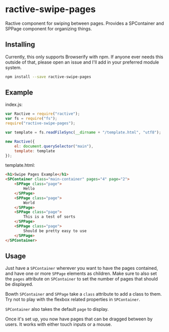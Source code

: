# ractive-swipe-pages
Ractive component for swiping between pages.
Provides a SPContainer and SPPage component for organizing things.

## Installing

Currently, this only supports Browserify with npm. If anyone ever needs this outside of that, please open an issue and I'll add in your preferred module system.

``` bash
npm install --save ractive-swipe-pages
```

## Example

index.js:
``` javascript
var Ractive = require("ractive");
var fs = require("fs");
require("ractive-swipe-pages");

var template = fs.readFileSync(__dirname + "/template.html", "utf8");

new Ractive({
	el: document.querySelector("main"),
	template: template
});
```

template.html:
``` html
<h1>Swipe Pages Example</h1>
<SPContainer class="main-container" pages="4" page="2">
	<SPPage class="page">
		Hello
	</SPPage>
	<SPPage class="page">
		World
	</SPPage>
	<SPPage class="page">
		This is a test of sorts
	</SPPage>
	<SPPage class="page">
		Should be pretty easy to use
	</SPPage>
</SPContainer>
```

## Usage
Just have a `SPContainer` wherever you want to have the pages contained, and have one or more `SPPage` elements as children.
Make sure to also set the `pages` attribute on `SPContainer` to set the number of pages that should be displayed.

Bowth `SPContainer` and `SPPage` take a `class` attribute to add a class to them. Try not to play with the flexbox related properties in `SPContainer`.

`SPContainer` also takes the default `page` to display.

Once it's set up, you now have pages that can be dragged between by users. It works with either touch inputs or a mouse.

